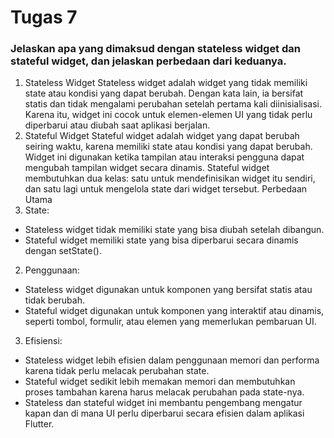 # Tugas 7
### Jelaskan apa yang dimaksud dengan stateless widget dan stateful widget, dan jelaskan perbedaan dari keduanya.
1. Stateless Widget
Stateless widget adalah widget yang tidak memiliki state atau kondisi yang dapat berubah. Dengan kata lain, ia bersifat statis dan tidak mengalami perubahan setelah pertama kali diinisialisasi. Karena itu, widget ini cocok untuk elemen-elemen UI yang tidak perlu diperbarui atau diubah saat aplikasi berjalan.
2. Stateful Widget
Stateful widget adalah widget yang dapat berubah seiring waktu, karena memiliki state atau kondisi yang dapat berubah. Widget ini digunakan ketika tampilan atau interaksi pengguna dapat mengubah tampilan widget secara dinamis. Stateful widget membutuhkan dua kelas: satu untuk mendefinisikan widget itu sendiri, dan satu lagi untuk mengelola state dari widget tersebut.
Perbedaan Utama
1. State:
- Stateless widget tidak memiliki state yang bisa diubah setelah dibangun.
- Stateful widget memiliki state yang bisa diperbarui secara dinamis dengan setState().
2. Penggunaan:
- Stateless widget digunakan untuk komponen yang bersifat statis atau tidak berubah.
- Stateful widget digunakan untuk komponen yang interaktif atau dinamis, seperti tombol, formulir, atau elemen yang memerlukan pembaruan UI.
3. Efisiensi:
- Stateless widget lebih efisien dalam penggunaan memori dan performa karena tidak perlu melacak perubahan state.
- Stateful widget sedikit lebih memakan memori dan membutuhkan proses tambahan karena harus melacak perubahan pada state-nya.
- Stateless dan stateful widget ini membantu pengembang mengatur kapan dan di mana UI perlu diperbarui secara efisien dalam aplikasi Flutter.












